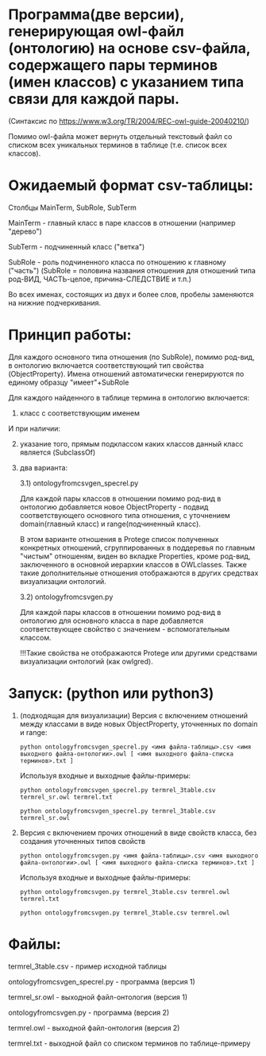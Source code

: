 # Программа(две версии), генерирующая owl-файл (онтологию) на основе csv-файла, содержащего пары терминов (имен классов) с указанием типа связи для каждой пары.

(Синтаксис по https://www.w3.org/TR/2004/REC-owl-guide-20040210/)

Помимо owl-файла может вернуть отдельный текстовый файл со списком всех уникальных терминов в таблице (т.е. список всех классов).

# Ожидаемый формат csv-таблицы:
Столбцы MainTerm, SubRole, SubTerm

MainTerm - главный класс в паре классов в отношении (например "дерево")

SubTerm - подчиненный класс ("ветка")

SubRole - роль подчиненного класса по отношению к главному ("часть")
(SubRole = половина названия отношения для отношений типа род-ВИД, ЧАСТЬ-целое, причина-СЛЕДСТВИЕ и т.п.)

Во всех именах, состоящих из двух и более слов, пробелы заменяются на нижние подчеркивания.

# Принцип работы:

Для каждого основного типа отношения (по SubRole), помимо род-вид, в онтологию включается соответствующий тип свойства (ObjectProperty).
Имена отношений автоматически генерируются по единому образцу "имеет"+SubRole

Для каждого найденного в таблице термина в онтологию включается:
1) класс с соответствующим именем

И при наличии:

2) указание того, прямым подклассом каких классов данный класс является (SubclassOf)
3) два варианта:

	3.1) ontologyfromcsvgen_specrel.py
   
	Для каждой пары классов в отношении помимо род-вид в онтологию добавляется новое ObjectProperty - подвид соответствующего основного типа отношения, с уточнением domain(главный класс) и range(подчиненный класс).

	В этом варианте отношения в Protege список полученных конкретных отношений, сгруппированных в поддеревья по главным "чистым" отношеням, виден во вкладке Properties, кроме род-вид, заключенного в основной иерархии классов в OWLclasses. Также такие дополнительные отношения отображаются в других средствах визуализации онтологий.

	3.2) ontologyfromcsvgen.py
   
	Для каждой пары классов в отношении помимо род-вид в онтологию для основного класса в паре добавляется соответствующее свойство с значением - вспомогательным классом.

	!!!Такие свойства не отображаются Protege или другими средствами визуализации онтологий (как owlgred).


# Запуск: (python или python3)
1) (подходящая для визуализации) Версия с включением отношений между классами в виде новых ObjectProperty, уточненных по domain и range:
   
       python ontologyfromcsvgen_specrel.py <имя файла-таблицы>.csv <имя выходного файла-онтологии>.owl [ <имя выходного файла-списка терминов>.txt ]
    
   Используя входные и выходные файлы-примеры:
   
       python ontologyfromcsvgen_specrel.py termrel_3table.csv termrel_sr.owl termrel.txt
   
       python ontologyfromcsvgen_specrel.py termrel_3table.csv termrel_sr.owl

3) Версия с включением прочих отношений в виде свойств класса, без создания уточненных типов свойств

       python ontologyfromcsvgen.py <имя файла-таблицы>.csv <имя выходного файла-онтологии>.owl [ <имя выходного файла-списка терминов>.txt ]

   Используя входные и выходные файлы-примеры:
   
       python ontologyfromcsvgen.py termrel_3table.csv termrel.owl termrel.txt
   
       python ontologyfromcsvgen.py termrel_3table.csv termrel.owl


# Файлы:
termrel_3table.csv - пример исходной таблицы

ontologyfromcsvgen_specrel.py - программа (версия 1)

termrel_sr.owl - выходной файл-онтология (версия 1)

ontologyfromcsvgen.py - программа (версия 2)

termrel.owl - выходной файл-онтология (версия 2)

termrel.txt - выходной файл со списком терминов по таблице-примеру
